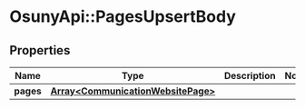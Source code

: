 # OsunyApi::PagesUpsertBody

## Properties
Name | Type | Description | Notes
------------ | ------------- | ------------- | -------------
**pages** | [**Array&lt;CommunicationWebsitePage&gt;**](CommunicationWebsitePage.md) |  | 

